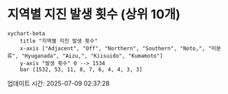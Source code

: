 # 지역별 지진 발생 횟수 (상위 10개)

```mermaid
xychart-beta
    title "지역별 지진 발생 횟수"
    x-axis ["Adjacent", "Off", "Northern", "Southern", "Noto,", "미분류", "Hyuganada", "Aizu,", "Kiisuido", "Kumamoto"]
    y-axis "발생 횟수" 0 --> 1534
    bar [1532, 53, 11, 8, 7, 6, 4, 4, 3, 3]
```

업데이트 시간: 2025-07-09 02:37:28
